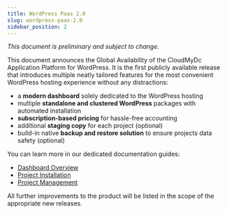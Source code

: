 ```yaml
---
title: WordPress Paas 2.0
slug: wordpress-paas-2.0
sidebar_position: 2
---
```


<!-- ## CloudMyDc Application Platform for WordPress 2.0 -->

_This document is preliminary and subject to change._

This document announces the Global Availability of the CloudMyDc Application Platform for WordPress. It is the first publicly available release that introduces multiple neatly tailored features for the most convenient WordPress hosting experience without any distractions:

- a **modern dashboard** solely dedicated to the WordPress hosting
- multiple **standalone and clustered WordPress** packages with automated installation
- **subscription-based pricing** for hassle-free accounting
- additional **staging copy** for each project (optional)
- build-in native **backup and restore solution** to ensure projects data safety (optional)

You can learn more in our dedicated documentation guides:

- [Dashboard Overview](/wordpress-as-a-service/wordpress-dashboard/wordpress-dashboard-overview)
- [Project Installation](/wordpress-as-a-service/wordpress-dashboard/wordpress-project-installation)
- [Project Management](/wordpress-as-a-service/wordpress-dashboard/wordpress-project-management)

All further improvements to the product will be listed in the scope of the appropriate new releases.
